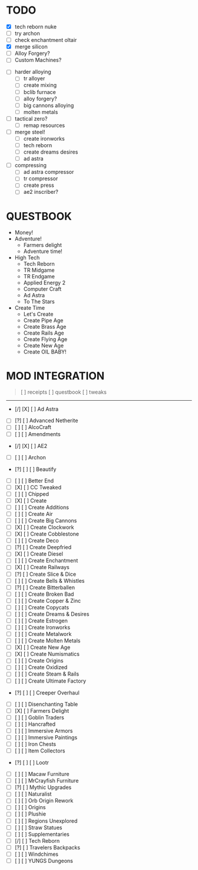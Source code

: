 # TODO

- [X] tech reborn nuke
- [ ] try archon
- [ ] check enchantment oltair
- [X] merge silicon
- [ ] Alloy Forgery?
- [ ] Custom Machines?
* [ ] harder alloying
  - [ ] tr alloyer
  - [ ] create mixing
  - [ ] bclib furnace
  - [ ] alloy forgery?
  - [ ] big cannons alloying
  - [ ] molten metals
* [ ] tactical zero?
  - [ ] remap resources
* [ ] merge steel!
  - [ ] create ironworks
  - [ ] tech reborn
  - [ ] create dreams desires
  - [ ] ad astra
* [ ] compressing
  - [ ] ad astra compressor
  - [ ] tr compressor
  - [ ] create press
  - [ ] ae2 inscriber?

# QUESTBOOK

* Money!
* Adventure!
  - Farmers delight
  - Adventure time!
* High Tech
  - Tech Reborn
  - TR Midgame
  - TR Endgame
  - Applied Energy 2
  - Computer Craft
  - Ad Astra
  - To The Stars
* Create Time
  - Let's Create
  - Create Pipe Age
  - Create Brass Age
  - Create Rails Age
  - Create Flying Age
  - Create New Age
  - Create OIL BABY!

# MOD INTEGRATION

> [ ] receipts
>     [ ] questbook
>         [ ] tweaks
---------------------------
- [/] [X] [ ] Ad Astra
- [ ] [?] [ ] Advanced Netherite
- [ ] [ ] [ ] AlcoCraft
- [ ] [ ] [ ] Amendments
- [/] [X] [ ] AE2
- [ ] [ ] [ ] Archon
- [?] [ ] [ ] Beautify
- [ ] [ ] [ ] Better End
- [ ] [X] [ ] CC Tweaked
- [ ] [ ] [ ] Chipped
- [ ] [X] [ ] Create
- [ ] [ ] [ ] Create Additions
- [ ] [ ] [ ] Create Air
- [ ] [ ] [ ] Create Big Cannons
- [ ] [X] [ ] Create Clockwork
- [ ] [X] [ ] Create Cobblestone
- [ ] [ ] [ ] Create Deco
- [ ] [?] [ ] Create Deepfried
- [ ] [X] [ ] Create Diesel
- [ ] [ ] [ ] Create Enchantment
- [ ] [X] [ ] Create Railways
- [ ] [?] [ ] Create Slice & Dice
- [ ] [ ] [ ] Create Bells & Whistles
- [ ] [?] [ ] Create Bitterballen
- [ ] [ ] [ ] Create Broken Bad
- [ ] [ ] [ ] Create Copper & Zinc
- [ ] [ ] [ ] Create Copycats
- [ ] [ ] [ ] Create Dreams & Desires
- [ ] [ ] [ ] Create Estrogen
- [ ] [ ] [ ] Create Ironworks
- [ ] [ ] [ ] Create Metalwork
- [ ] [ ] [ ] Create Molten Metals
- [ ] [X] [ ] Create New Age
- [ ] [X] [ ] Create Numismatics
- [ ] [ ] [ ] Create Origins
- [ ] [ ] [ ] Create Oxidized
- [ ] [ ] [ ] Create Steam & Rails
- [ ] [ ] [ ] Create Ultimate Factory
- [?] [ ] [ ] Creeper Overhaul
- [ ] [ ] [ ] Disenchanting Table
- [ ] [X] [ ] Farmers Delight
- [ ] [ ] [ ] Goblin Traders
- [ ] [ ] [ ] Hancrafted
- [ ] [ ] [ ] Immersive Armors
- [ ] [ ] [ ] Immersive Paintings
- [ ] [ ] [ ] Iron Chests
- [ ] [ ] [ ] Item Collectors
- [?] [ ] [ ] Lootr
- [ ] [ ] [ ] Macaw Furniture
- [ ] [ ] [ ] MrCrayfish Furniture
- [ ] [?] [ ] Mythic Upgrades
- [ ] [ ] [ ] Naturalist
- [ ] [ ] [ ] Orb Origin Rework
- [ ] [ ] [ ] Origins
- [ ] [ ] [ ] Plushie
- [ ] [ ] [ ] Regions Unexplored
- [ ] [ ] [ ] Straw Statues
- [ ] [ ] [ ] Supplementaries
- [ ] [/] [ ] Tech Reborn
- [ ] [?] [ ] Travelers Backpacks
- [ ] [ ] [ ] Windchimes
- [ ] [ ] [ ] YUNGS Dungeons